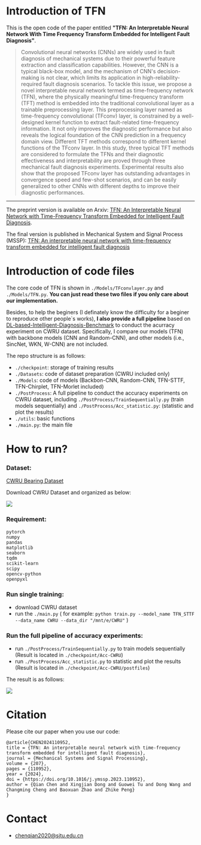 # Introduction of TFN


This is the open code of the paper entitled **"TFN: An Interpretable Neural Network With Time Frequency Transform Embedded for Intelligent Fault Diagnosis"**.
> Convolutional neural networks (CNNs) are widely used in fault diagnosis of mechanical systems due to their powerful feature extraction and classification capabilities. However, the CNN is a typical black-box model, and the mechanism of CNN's decision-making is not clear, which limits its application in high-reliability-required fault diagnosis scenarios. To tackle this issue,  we propose a novel interpretable neural network termed as time-frequency network (TFN), where the physically meaningful time-frequency transform (TFT) method is embedded into the traditional convolutional layer as a trainable preprocessing layer. This preprocessing layer named as time-frequency convolutional (TFconv) layer, is constrained by a well-designed kernel function to extract fault-related time-frequency information. It not only improves the diagnostic performance but also reveals the logical foundation of the CNN prediction in a frequency domain view. Different TFT methods correspond to different kernel functions of the TFconv layer. In this study, three typical TFT methods are considered to formulate the TFNs and their diagnostic effectiveness and interpretability are proved through three mechanical fault diagnosis experiments.  Experimental results also show that the proposed TFconv layer has outstanding advantages in convergence speed and few-shot scenarios, and can be easily generalized to other CNNs with different depths to improve their diagnostic performances.
---

The preprint version is available on Arxiv: [TFN: An Interpretable Neural Network with Time-Frequency Transform Embedded for Intelligent Fault Diagnosis](https://arxiv.org/abs/2209.01992).

The final version is published in Mechanical System and Signal Process (MSSP): [TFN: An interpretable neural network with time-frequency transform embedded for intelligent fault diagnosis](https://www.sciencedirect.com/science/article/pii/S0888327023008609)

# Introduction of code files

The core code of TFN is shown in `./Models/TFconvlayer.py` and `./Models/TFN.py`. **You can just read these two files if you only care about our implementation.**

Besides, to help the beginers (I definately know the difficulty for a beginer to reproduce other people`s works), **I also provide a full pipeline** based on [DL-based-Intelligent-Diagnosis-Benchmark](https://github.com/ZhaoZhibin/DL-based-Intelligent-Diagnosis-Benchmark) to conduct the acurracy experiment on CWRU dataset. Specifically, I compare our models (TFN) with backbone models (CNN and Random-CNN), and other models (i.e., SincNet, WKN, W-CNN) are not included.

The repo structure is as follows:
* `./checkpoint`: storage of training results
* `./Datasets`: code of dataset preparation (CWRU included only)
* `./Models`: code of models (Backbon-CNN, Random-CNN, TFN-STTF, TFN-Chirplet, TFN-Morlet included)
* `./PostProcess`: A full pipeline to conduct the accuracy experiments on CWRU dataset, including `./PostProcess/TrainSequentially.py` (train models sequentially) and  `./PostProcess/Acc_statistic.py`: (statistic and plot the results)
* `./utils`: basic functions
* `./main.py`: the main file

# How to run?

### Dataset: 

[CWRU Bearing Dataset](https://csegroups.case.edu/bearingdatacenter/pages/download-data-file/)

Download CWRU Dataset and organized as below:

![](./document/CWRU.png)


### Requirement:
```
pytorch
numpy
pandas
matplotlib
seaborn
tqdm
scikit-learn
scipy
opencv-python
openpyxl
```

### Run single training:

* download CWRU dataset
* run the `./main.py`  ( for example:  `python train.py --model_name TFN_STTF --data_name CWRU --data_dir "/mnt/e/CWRU"` )


### Run the full pipeline of accuracy experiments:
* run `./PostProcess/TrainSequentially.py` to train models sequentially (Result is located in `./checkpoint/Acc-CWRU`)
* run `./PostProcess/Acc_statistic.py` to statistic and plot the results (Result is located in `./checkpoint/Acc-CWRU/postfiles`)


The result is as follows:

![](./document/2-TestAcc-withlegend.jpg)

# Citation
Please cite our paper when you use our code: 
```
@article{CHEN2024110952,
title = {TFN: An interpretable neural network with time-frequency transform embedded for intelligent fault diagnosis},
journal = {Mechanical Systems and Signal Processing},
volume = {207},
pages = {110952},
year = {2024},
doi = {https://doi.org/10.1016/j.ymssp.2023.110952},
author = {Qian Chen and Xingjian Dong and Guowei Tu and Dong Wang and Changming Cheng and Baoxuan Zhao and Zhike Peng}
}
```

# Contact
* chenqian2020@sjtu.edu.cn
